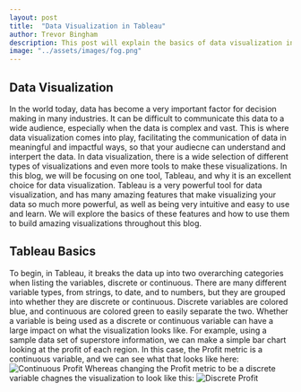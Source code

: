 ```yaml
---
layout: post
title:  "Data Visualization in Tableau"
author: Trevor Bingham
description: This post will explain the basics of data visualization in Tableau.
image: "../assets/images/fog.png"
--- 
```


## Data Visualization

In the world today, data has become a very important factor for decision making in many industries. It can be difficult to communicate this data to a wide audience, especially when the data is complex and vast. This is where data visualization comes into play, facilitating the communication of data in meaningful and impactful ways, so that your audiecne can understand and interpert the data. In data visualization, there is a wide selection of different types of visualizations and even more tools to make these visualizations. In this blog, we will be focusing on one tool, Tableau, and why it is an excellent choice for data visualization. Tableau is a very powerful tool for data visualization, and has many amazing features that make visualizing your data so much more powerful, as well as being very intuitive and easy to use and learn. We will explore the basics of these features and how to use them to build amazing visualizations throughout this blog.

## Tableau Basics

To begin, in Tableau, it breaks the data up into two overarching categories when listing the variables, discrete or continuous. There are many different variable types, from strings, to date, and to numbers, but they are grouped into whether they are discrete or continuous. Discrete variables are colored blue, and continuous are colored green to easily separate the two. Whether a variable is being used as a discrete or continuous variable can have a large impact on what the visualization looks like. For example, using a sample data set of superstore information, we can make a simple bar chart looking at the profit of each region. In this case, the Profit metric is a continuous variable, and we can see what that looks like here:
![Continuous Profit](../assests/images/cont.jpg)
Whereas changing the Profit metric to be a discrete variable chagnes the visualization to look like this:
![Discrete Profit](../assests/images/disc.jpg)